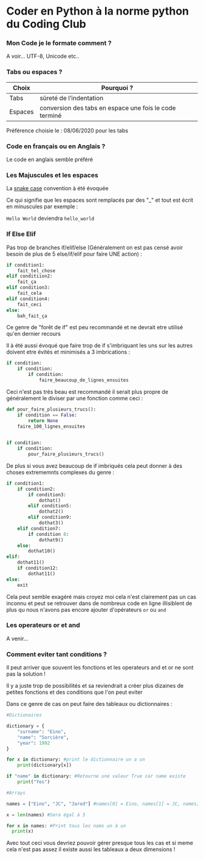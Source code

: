 # Coder en Python à la norme python du Coding Club

### Mon Code je le formate comment ?

A voir... UTF-8, Unicode etc..

### Tabs ou espaces ?

|Choix | Pourquoi ?|
|----|-----|
|Tabs | sûreté de l’indentation |
|Espaces | conversion des tabs en espace une fois le code terminé |

Préférence choisie le : 08/06/2020 pour les tabs

### Code en français ou en Anglais ?

Le code en anglais semble préféré

### Les Majuscules et les espaces

La [snake case](https://en.wikipedia.org/wiki/Snake_case) convention à été évoquée

Ce qui signifie que les espaces sont remplacés par des "_" et tout est écrit en minuscules par exemple :

`Hello World` deviendra `hello_world`

### If Else Elif

Pas trop de branches if/elif/else 
(Généralement on est pas censé avoir besoin de plus de  5 else/if/elif pour faire UNE action) : 

```python
if condition1:
    fait_tel_chose
elif conditiion2:
    fait_ça
elif condition3:
    fait_cela
elif condition4:
    fait_ceci
else:
    bah_fait_ça
```

Ce genre de "forêt de if" est peu recommandé et ne devrait etre utilisé qu'en dernier recours

Il à été aussi évoqué que faire trop de if s'imbriquant les uns sur les autres doivent etre évités et minimisés a 3 imbrications :

```python
if condition:
    if condition:
        if condition:
            faire_beaucoup_de_lignes_ensuites
```

Ceci n'est pas très beau est recommandé il serait plus propre de généralement le diviser par une fonction comme ceci : 

```python
def pour_faire_plusieurs_trucs():
    if condition == False:
        return None
    faire_100_lignes_ensuites
    

if condition:
    if condition:
        pour_faire_plusieurs_trucs()
```

De plus si vous avez beaucoup de if imbriqués cela peut donner à des choses extrememnts complexes du genre : 

```python
if condition1:
    if condition2:
        if condition3:
            dothat()
        elif condition5:
            dothat2()
        elif condition9:
            dothat3()
    elif condition7:
        if condition 8:
            dothat9()
    else:
        dothat10()
elif:
    dothat11()
    if condition12:
        dothat11()
else:
    exit
```
Cela peut semble exagéré mais croyez moi cela n'est clairement pas un cas inconnu et peut se retrouver dans de nombreux code en ligne illisiblent de plus qu nous n'avons pas encore ajouter d'opérateurs `or` ou `and`

### Les operateurs or et and

A venir...

### Comment eviter tant conditions ?

Il peut arriver que souvent les fonctions et les operateurs and et or ne sont pas la solution !

Il y a juste trop de possibilités et sa reviendrait a créer plus dizaines de petites fonctions et des conditions que l'on peut eviter

Dans ce genre de cas on peut faire des tableaux ou dictionnaires : 

```python
#Dictionaires

dictionary = {
    "surname": "Eino",
    "name": "Sorcière",
    "year": 1992
}

for x in dictionary: #print le dictionnaire un a un
    print(dictionary[x]) 

if "name" in dictionary: #Retourne une valeur True car name existe
    print("Yes")

#Arrays

names = ["Eino", "JC", "Jarod"] #names[0] = Eino, names[1] = JC, names[2] = Jarod, names[3] n'existe pas !

x = len(names) #Sera égal à 3

for x in names: #Print tous les noms un à un
  print(x) 
```

Avec tout ceci vous devriez pouvoir gérer presque tous les cas et si meme cela n'est pas assez il existe aussi les tableaux a deux dimensions !